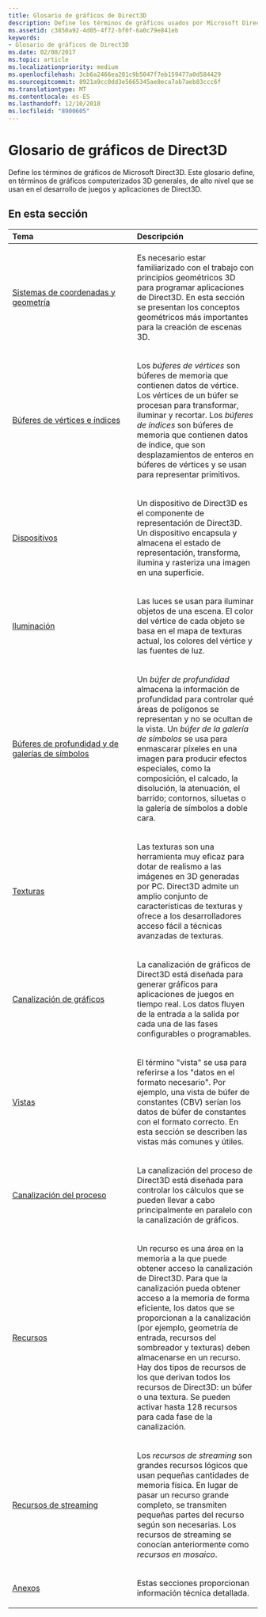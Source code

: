 ```yaml
---
title: Glosario de gráficos de Direct3D
description: Define los términos de gráficos usados por Microsoft Direct3D.
ms.assetid: c3850a92-4d05-4f72-bf0f-6a0c79e841eb
keywords:
- Glosario de gráficos de Direct3D
ms.date: 02/08/2017
ms.topic: article
ms.localizationpriority: medium
ms.openlocfilehash: 3cb6a2466ea201c9b5047f7eb159477a0d584429
ms.sourcegitcommit: 8921a9cc0dd3e5665345ae8eca7ab7aeb83ccc6f
ms.translationtype: MT
ms.contentlocale: es-ES
ms.lasthandoff: 12/10/2018
ms.locfileid: "8900605"
---
```

# <a name="direct3d-graphics-glossary"></a>Glosario de gráficos de Direct3D


Define los términos de gráficos de Microsoft Direct3D. Este glosario define, en términos de gráficos computerizados 3D generales, de alto nivel que se usan en el desarrollo de juegos y aplicaciones de Direct3D.

## <a name="span-idin-this-sectionspanin-this-section"></a><span id="in-this-section"></span>En esta sección


<table>
<colgroup>
<col width="50%" />
<col width="50%" />
</colgroup>
<thead>
<tr class="header">
<th align="left">Tema</th>
<th align="left">Descripción</th>
</tr>
</thead>
<tbody>
<tr class="odd">
<td align="left"><p><a href="coordinate-systems-and-geometry.md">Sistemas de coordenadas y geometría</a></p></td>
<td align="left"><p>Es necesario estar familiarizado con el trabajo con principios geométricos 3D para programar aplicaciones de Direct3D. En esta sección se presentan los conceptos geométricos más importantes para la creación de escenas 3D.</p></td>
</tr>
<tr class="even">
<td align="left"><p><a href="vertex-and-index-buffers.md">Búferes de vértices e índices</a></p></td>
<td align="left"><p>Los <em>búferes de vértices</em> son búferes de memoria que contienen datos de vértice. Los vértices de un búfer se procesan para transformar, iluminar y recortar. Los <em>búferes de índices</em> son búferes de memoria que contienen datos de índice, que son desplazamientos de enteros en búferes de vértices y se usan para representar primitivos.</p></td>
</tr>
<tr class="odd">
<td align="left"><p><a href="devices.md">Dispositivos</a></p></td>
<td align="left"><p>Un dispositivo de Direct3D es el componente de representación de Direct3D. Un dispositivo encapsula y almacena el estado de representación, transforma, ilumina y rasteriza una imagen en una superficie.</p></td>
</tr>
<tr class="even">
<td align="left"><p><a href="lights-and-materials.md">Iluminación</a></p></td>
<td align="left"><p>Las luces se usan para iluminar objetos de una escena. El color del vértice de cada objeto se basa en el mapa de texturas actual, los colores del vértice y las fuentes de luz.</p></td>
</tr>
<tr class="odd">
<td align="left"><p><a href="depth-and-stencil-buffers.md">Búferes de profundidad y de galerías de símbolos</a></p></td>
<td align="left"><p>Un <em>búfer de profundidad</em> almacena la información de profundidad para controlar qué áreas de polígonos se representan y no se ocultan de la vista. Un <em>búfer de la galería de símbolos</em> se usa para enmascarar píxeles en una imagen para producir efectos especiales, como la composición, el calcado, la disolución, la atenuación, el barrido; contornos, siluetas o la galería de símbolos a doble cara.</p></td>
</tr>
<tr class="even">
<td align="left"><p><a href="textures.md">Texturas</a></p></td>
<td align="left"><p>Las texturas son una herramienta muy eficaz para dotar de realismo a las imágenes en 3D generadas por PC. Direct3D admite un amplio conjunto de características de texturas y ofrece a los desarrolladores acceso fácil a técnicas avanzadas de texturas.</p></td>
</tr>
<tr class="odd">
<td align="left"><p><a href="graphics-pipeline.md">Canalización de gráficos</a></p></td>
<td align="left"><p>La canalización de gráficos de Direct3D está diseñada para generar gráficos para aplicaciones de juegos en tiempo real. Los datos fluyen de la entrada a la salida por cada una de las fases configurables o programables.</p></td>
</tr>
<tr class="even">
<td align="left"><p><a href="views.md">Vistas</a></p></td>
<td align="left"><p>El término &quot;vista&quot; se usa para referirse a los &quot;datos en el formato necesario&quot;. Por ejemplo, una vista de búfer de constantes (CBV) serían los datos de búfer de constantes con el formato correcto. En esta sección se describen las vistas más comunes y útiles.</p></td>
</tr>
<tr class="odd">
<td align="left"><p><a href="compute-pipeline.md">Canalización del proceso</a></p></td>
<td align="left"><p>La canalización del proceso de Direct3D está diseñada para controlar los cálculos que se pueden llevar a cabo principalmente en paralelo con la canalización de gráficos.</p></td>
</tr>
<tr class="even">
<td align="left"><p><a href="resources.md">Recursos</a></p></td>
<td align="left"><p>Un recurso es una área en la memoria a la que puede obtener acceso la canalización de Direct3D. Para que la canalización pueda obtener acceso a la memoria de forma eficiente, los datos que se proporcionan a la canalización (por ejemplo, geometría de entrada, recursos del sombreador y texturas) deben almacenarse en un recurso. Hay dos tipos de recursos de los que derivan todos los recursos de Direct3D: un búfer o una textura. Se pueden activar hasta 128 recursos para cada fase de la canalización.</p></td>
</tr>
<tr class="odd">
<td align="left"><p><a href="streaming-resources.md">Recursos de streaming</a></p></td>
<td align="left"><p>Los <em>recursos de streaming</em> son grandes recursos lógicos que usan pequeñas cantidades de memoria física. En lugar de pasar un recurso grande completo, se transmiten pequeñas partes del recurso según son necesarias. Los recursos de streaming se conocían anteriormente como <em>recursos en mosaico</em>.</p></td>
</tr>
<tr class="even">
<td align="left"><p><a href="appendix.md">Anexos</a></p></td>
<td align="left"><p>Estas secciones proporcionan información técnica detallada.</p></td>
</tr>
</tbody>
</table>

 

 

 
